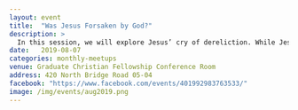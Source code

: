 ```yaml
---
layout: event
title:  "Was Jesus Forsaken by God?"
description: >
  In this session, we will explore Jesus’ cry of dereliction. While Jesus was on the cross, He cried out, “My God, my God, why have you forsaken me?” Many interpret this passage as saying that God had abandoned Jesus and the Trinity was broken. This leads to various questions: How can Jesus be God if He was God-forsaken? How can there be brokenness within the Trinity? Will God also turn away from us and abandon us when we sin?
date:   2019-08-07
categories: monthly-meetups
venue: Graduate Christian Fellowship Conference Room
address: 420 North Bridge Road 05-04
facebook: "https://www.facebook.com/events/401992983763533/"
image: /img/events/aug2019.png
---
```

